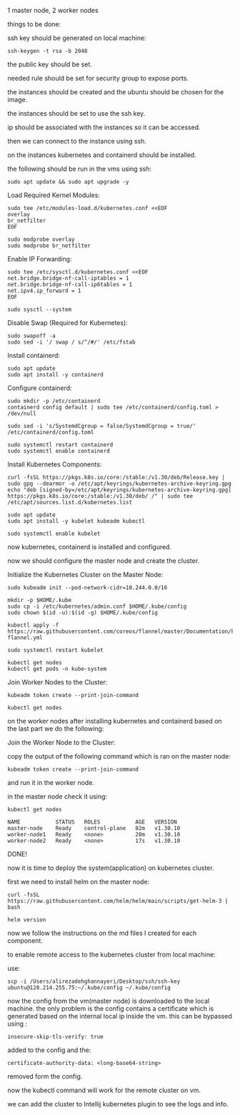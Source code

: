 1 master node, 2 worker nodes

things to be done:


ssh key should be generated on local machine:

```
ssh-keygen -t rsa -b 2048
```

the public key should be set.

needed rule should be set for security group to expose ports.

the instances should be created and the ubuntu should be chosen for the image.

the instances should be set to use the ssh key.

ip should be associated with the instances so it can be accessed.

then we can connect to the instance using ssh.

on the instances kubernetes and containerd should be installed.

the following should be run in the vms using ssh:

```
sudo apt update && sudo apt upgrade -y
```

Load Required Kernel Modules:

```
sudo tee /etc/modules-load.d/kubernetes.conf <<EOF
overlay
br_netfilter
EOF
```

```
sudo modprobe overlay
sudo modprobe br_netfilter
```

Enable IP Forwarding:

```
sudo tee /etc/sysctl.d/kubernetes.conf <<EOF
net.bridge.bridge-nf-call-iptables = 1
net.bridge.bridge-nf-call-ip6tables = 1
net.ipv4.ip_forward = 1
EOF
```

```
sudo sysctl --system
```

Disable Swap (Required for Kubernetes):

```
sudo swapoff -a
sudo sed -i '/ swap / s/^/#/' /etc/fstab
```

Install containerd:

```
sudo apt update
sudo apt install -y containerd
```

Configure containerd:

```
sudo mkdir -p /etc/containerd
containerd config default | sudo tee /etc/containerd/config.toml > /dev/null
```

```
sudo sed -i 's/SystemdCgroup = false/SystemdCgroup = true/' /etc/containerd/config.toml
```

```
sudo systemctl restart containerd
sudo systemctl enable containerd
```

Install Kubernetes Components:

```
curl -fsSL https://pkgs.k8s.io/core:/stable:/v1.30/deb/Release.key | sudo gpg --dearmor -o /etc/apt/keyrings/kubernetes-archive-keyring.gpg
echo "deb [signed-by=/etc/apt/keyrings/kubernetes-archive-keyring.gpg] https://pkgs.k8s.io/core:/stable:/v1.30/deb/ /" | sudo tee /etc/apt/sources.list.d/kubernetes.list
```

```
sudo apt update
sudo apt install -y kubelet kubeadm kubectl
```

```
sudo systemctl enable kubelet
```

now kubernetes, containerd is installed and configured.

now we should configure the master node and create the cluster.

Initialize the Kubernetes Cluster on the Master Node:

```
sudo kubeadm init --pod-network-cidr=10.244.0.0/16
```

```
mkdir -p $HOME/.kube
sudo cp -i /etc/kubernetes/admin.conf $HOME/.kube/config
sudo chown $(id -u):$(id -g) $HOME/.kube/config
```

```
kubectl apply -f https://raw.githubusercontent.com/coreos/flannel/master/Documentation/kube-flannel.yml
```

```
sudo systemctl restart kubelet
```

```
kubectl get nodes
kubectl get pods -n kube-system
```

Join Worker Nodes to the Cluster:

```
kubeadm token create --print-join-command
```

```
kubectl get nodes
```

on the worker nodes after installing kubernetes and containerd based on the last part we do the following:

Join the Worker Node to the Cluster:

copy the output of the following command which is ran on the master node:

```
kubeadm token create --print-join-command
```

and run it in the worker node.

in the master node check it using:

```
kubectl get nodes

NAME           STATUS   ROLES           AGE   VERSION
master-node    Ready    control-plane   82m   v1.30.10
worker-node1   Ready    <none>          28m   v1.30.10
worker-node2   Ready    <none>          17s   v1.30.10
```

DONE!

now it is time to deploy the system(application) on kubernetes cluster.

first we need to install helm on the master node:

```
curl -fsSL https://raw.githubusercontent.com/helm/helm/main/scripts/get-helm-3 | bash
```

```
helm version
```

now we follow the instructions on the md files I created for each component.

to enable remote access to the kubernetes cluster from local machine:

use:

```
scp -i /Users/alirezadehghannayeri/Desktop/ssh/ssh-key ubuntu@128.214.255.75:~/.kube/config ~/.kube/config
```

now the config from the vm(master node) is downloaded to the local machine.
the only problem is the config contains a certificate which is generated based on the internal local ip inside the vm.
this can be bypassed using :

```
insecure-skip-tls-verify: true
```

added to the config and the:

```
certificate-authority-data: <long-base64-string>
```

removed form the config.

now the kubectl command will work for the remote cluster on vm.

we can add the cluster to Intellij kubernetes plugin to see the logs and info.





